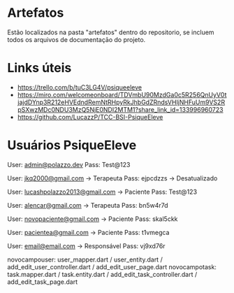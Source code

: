 # Artefatos

Estão localizados na pasta "artefatos" dentro do repositorio, se incluem todos os arquivos de documentaçāo do projeto.

# Links úteis

- https://trello.com/b/tuC3LG4V/psiqueeleve
- https://miro.com/welcomeonboard/TDVmbU90MzdGa0c5R256QnUyV0tjajdDYnp3R212eHVEdndRemNtRHpyRkJhbGdZRndsVHljNHFuUm9VS2RpSXwzMDc0NDU3MzQ5NjE0NDI2MTM1?share_link_id=133996960723
- https://github.com/LucazzP/TCC-BSI-PsiqueEleve




# Usuários PsiqueEleve

User: admin@polazzo.dev
Pass: Test@123

User: jkq2000@gmail.com -> Terapeuta
Pass: ejpcdzzs -> Desatualizado

User: lucashpolazzo2013@gmail.com -> Paciente
Pass: Test@123

User: alencar@gmail.com -> Terapeuta
Pass: bn5w4r7d

User: novopaciente@gmail.com -> Paciente
Pass: skal5ckk

User: pacientea@gmail.com -> Paciente
Pass: t1vmegca

User: email@email.com -> Responsável
Pass: vj9xd76r


novocampouser: user_mapper.dart / user_entity.dart / add_edit_user_controller.dart / add_edit_user_page.dart
novocampotask: task.mapper.dart / task.entity.dart / add_edit_task_controller.dart / add_edit_task_page.dart